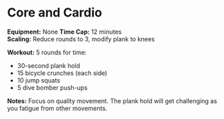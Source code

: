 # Core and Cardio

**Equipment:** None
**Time Cap:** 12 minutes  
**Scaling:** Reduce rounds to 3, modify plank to knees

**Workout:**
5 rounds for time:
- 30-second plank hold
- 15 bicycle crunches (each side)
- 10 jump squats
- 5 dive bomber push-ups

**Notes:** Focus on quality movement. The plank hold will get challenging as you fatigue from other movements.